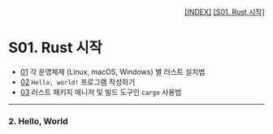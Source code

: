 <p style="text-align: right"> 
    <a href="./README.md">[INDEX]</a> 
    &#9;&#9;
    <a href="./S01_00_Rust시작.md">[S01. Rust 시작]</a>
</p>

# S01. Rust 시작

* [01][S01_01_Rust설치] 각 운영체제 (Linux, macOS, Windows) 별 러스트 설치법 
* [02][S01_02_H_World] `Hello, world!` 프로그램 작성하기
* [03][S01_03_H_Cargo] 러스트 패키지 매니저 및 빌드 도구인 `cargo` 사용법

[S01_01_Rust설치]: ./S01_01_Rust설치.md
[S01_02_H_World]: ./S01_02_Hello_World.md
[S01_03_H_Cargo]: ./S01_03_Hello_Cargo.md

---
### 2. Hello, World
